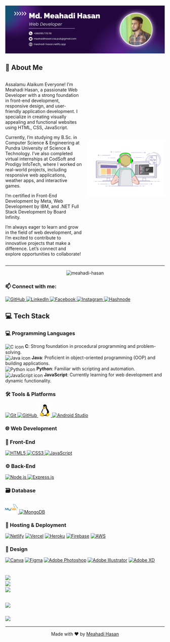 ![logo](https://github.com/meahadi-hasan/meahadi-hasan/blob/main/Images/GitHub%20Cover%20Image.png)

## 💞 About Me

<div style="display: flex; flex-direction: row; align-items: center; gap: 20px;">
  <div style="flex: 1;">
    <p>
      Assalamu Alaikum Everyone! I’m Meahadi Hasan, a passionate Web Developer with a strong foundation in front-end development, responsive design, and user-friendly application development. I specialize in creating visually appealing and functional websites using HTML, CSS, JavaScript.
    </p>
    <p>
      Currently, I’m studying my B.Sc. in Computer Science & Engineering at Pundra University of Science & Technology. I’ve also completed virtual internships at CodSoft and Prodigy InfoTech, where I worked on real-world projects, including responsive web applications, weather apps, and interactive games.
    </p>
    <p>
      I’m certified in Front-End Development by Meta, Web Development by IBM, and .NET Full Stack Development by Board Infinity.
    </p>
    <p>
      I’m always eager to learn and grow in the field of web development, and I’m excited to contribute to innovative projects that make a difference. Let’s connect and explore opportunities to collaborate!
    </p>
  </div>
  <div style="flex: 1; text-align: center;">
    <img src="Images/coding.gif" alt="Coding Animation" width="350">
  </div>
</div>

---
<!-- Visitor Count Badge -->
<p align="center"> <img src="https://komarev.com/ghpvc/?username=meahadi-hasan&label=Profile%20views&color=0e75b6&style=flat" alt="meahadi-hasan"/> </p>

### 📫 Connect with me:
<p align="left">
    <a href="https://github.com/YOUR_USERNAME" target="_blank">
        <img src="https://skillicons.dev/icons?i=github" width="40" alt="GitHub"/>
    </a>
    <a href="https://www.linkedin.com/in/YOUR_USERNAME" target="_blank">
        <img src="https://skillicons.dev/icons?i=linkedin" width="40" alt="LinkedIn"/>
    </a>
    <a href="https://www.facebook.com/YOUR_USERNAME" target="_blank">
        <img src="https://skillicons.dev/icons?i=facebook" width="40" alt="Facebook"/>
    </a>
    <a href="https://www.instagram.com/YOUR_USERNAME" target="_blank">
        <img src="https://skillicons.dev/icons?i=instagram" width="40" alt="Instagram"/>
    </a>
    <a href="https://YOUR_HASHNODE_URL" target="_blank">
        <img src="https://skillicons.dev/icons?i=hashnode" width="40" alt="Hashnode"/>
    </a>
</p>


## 💻 Tech Stack

### 💻 **Programming Languages**  
<img src="https://cdn.jsdelivr.net/gh/devicons/devicon/icons/c/c-original.svg" alt="C icon" width="40" height="40" style="vertical-align: middle;" /> **C**: Strong foundation in procedural programming and problem-solving.  
<img src="https://techstack-generator.vercel.app/java-icon.svg" alt="Java icon" width="40" height="40" style="vertical-align: middle;" /> **Java**: Proficient in object-oriented programming (OOP) and building applications.  
<img src="https://techstack-generator.vercel.app/python-icon.svg" alt="Python icon" width="40" height="40" style="vertical-align: middle;" /> **Python**: Familiar with scripting and automation.  
<img src="https://techstack-generator.vercel.app/js-icon.svg" alt="JavaScript icon" width="40" height="40" style="vertical-align: middle;" /> **JavaScript**: Currently learning for web development and dynamic functionality.   

### 🛠️ Tools & Platforms

<p align="left">
  <!-- Git -->
  <a href="https://git-scm.com/" target="_blank" rel="noreferrer">
    <img src="https://www.vectorlogo.zone/logos/git-scm/git-scm-icon.svg" alt="Git" width="40" height="40"/>
  </a>
  <!-- GitHub -->
  <a href="https://github.com/" target="_blank" rel="noreferrer">
    <img src="https://www.vectorlogo.zone/logos/github/github-icon.svg" alt="GitHub" width="40" height="40"/>
  </a>
  <!-- Linux -->
  <a href="https://www.linux.org/" target="_blank" rel="noreferrer">
    <img src="https://raw.githubusercontent.com/devicons/devicon/master/icons/linux/linux-original.svg" alt="Linux" width="40" height="40"/>
  </a>
  <!-- Android Studio -->
  <a href="https://developer.android.com/studio" target="_blank" rel="noreferrer">
    <img src="https://www.vectorlogo.zone/logos/android/android-icon.svg" alt="Android Studio" width="40" height="40"/>
  </a>
</p>

### 🌐 Web Development

### 🎨 Front-End
<p align="left">
  <!-- HTML -->
  <a href="https://www.w3.org/html/" target="_blank" rel="noreferrer">
    <img src="https://www.vectorlogo.zone/logos/w3_html5/w3_html5-icon.svg" alt="HTML5" width="40" height="40"/>
  </a>
  <!-- CSS -->
  <a href="https://www.w3schools.com/css/" target="_blank" rel="noreferrer">
    <img src="https://www.vectorlogo.zone/logos/w3_css/w3_css-icon.svg" alt="CSS3" width="40" height="40"/>
  </a>
  <!-- JavaScript -->
  <a href="https://developer.mozilla.org/en-US/docs/Web/JavaScript" target="_blank" rel="noreferrer">
    <img src="https://www.vectorlogo.zone/logos/javascript/javascript-icon.svg" alt="JavaScript" width="40" height="40"/>
  </a>
</p>

### ⚙️ Back-End
<p align="left">
  <!-- Node.js -->
  <a href="https://nodejs.org/" target="_blank" rel="noreferrer">
    <img src="https://www.vectorlogo.zone/logos/nodejs/nodejs-icon.svg" alt="Node.js" width="40" height="40"/>
  </a>
  <!-- Express.js -->
  <a href="https://expressjs.com/" target="_blank" rel="noreferrer">
    <img src="https://www.vectorlogo.zone/logos/expressjs/expressjs-icon.svg" alt="Express.js" width="40" height="40"/>
  </a>
</p>

### 🗃️ Database
<p align="left">
  <!-- MySQL -->
  <a href="https://www.mysql.com/" target="_blank" rel="noreferrer"> <img src="https://raw.githubusercontent.com/devicons/devicon/master/icons/mysql/mysql-original-wordmark.svg" alt="mysql" width="40" height="40"/> </a>
  <!-- MongoDB -->
  <a href="https://www.mongodb.com/" target="_blank" rel="noreferrer">
    <img src="https://www.vectorlogo.zone/logos/mongodb/mongodb-icon.svg" alt="MongoDB" width="40" height="40"/>
  </a>
</p>

### 🚀 Hosting & Deployment

[![Netlify](https://img.shields.io/badge/netlify-%23000000.svg?style=for-the-badge&logo=netlify&logoColor=#00C7B7)](https://www.netlify.com/)
[![Vercel](https://img.shields.io/badge/vercel-%23000000.svg?style=for-the-badge&logo=vercel&logoColor=white)](https://vercel.com/)
[![Heroku](https://img.shields.io/badge/heroku-%23430098.svg?style=for-the-badge&logo=heroku&logoColor=white)](https://www.heroku.com/)
[![Firebase](https://img.shields.io/badge/firebase-%23039BE5.svg?style=for-the-badge&logo=firebase)](https://firebase.google.com/)
[![AWS](https://img.shields.io/badge/AWS-%23FF9900.svg?style=for-the-badge&logo=amazon-aws&logoColor=white)](https://aws.amazon.com/)

### 🎨 Design

[![Canva](https://img.shields.io/badge/Canva-%2300C4CC.svg?style=for-the-badge&logo=Canva&logoColor=white)](https://www.canva.com/)
[![Figma](https://img.shields.io/badge/figma-%23F24E1E.svg?style=for-the-badge&logo=figma&logoColor=white)](https://www.figma.com/)
[![Adobe Photoshop](https://img.shields.io/badge/adobephotoshop-%2331A8FF.svg?style=for-the-badge&logo=adobephotoshop&logoColor=white)](https://www.adobe.com/products/photoshop.html)
[![Adobe Illustrator](https://img.shields.io/badge/adobeillustrator-%23FF9A00.svg?style=for-the-badge&logo=adobeillustrator&logoColor=white)](https://www.adobe.com/products/illustrator.html)
[![Adobe XD](https://img.shields.io/badge/adobexd-%23FF26BE.svg?style=for-the-badge&logo=adobexd&logoColor=white)](https://www.adobe.com/products/xd.html)
  
#
![](https://github-readme-stats.vercel.app/api?username=meahadi-hasan&theme=dark&hide_border=false&include_all_commits=false&count_private=false)<br/>
![](https://github-readme-streak-stats.herokuapp.com/?user=meahadi-hasan&theme=dark&hide_border=false)<br/>
![](https://github-readme-stats.vercel.app/api/top-langs/?username=meahadi-hasan&theme=dark&hide_border=false&include_all_commits=false&count_private=false&layout=compact)

##
![](https://github-profile-trophy.vercel.app/?username=meahadi-hasan&theme=onedark&no-frame=false&no-bg=true&margin-w=4)

###
![](https://github-contributor-stats.vercel.app/api?username=meahadi-hasan&limit=5&theme=merko&combine_all_yearly_contributions=true)


---
<!-- Footer -->
<div align="center">
  <p>Made with ❤️ by <a href="https://meahadi-hasan.netlify.app">Meahadi Hasan</a></p>
</div>
